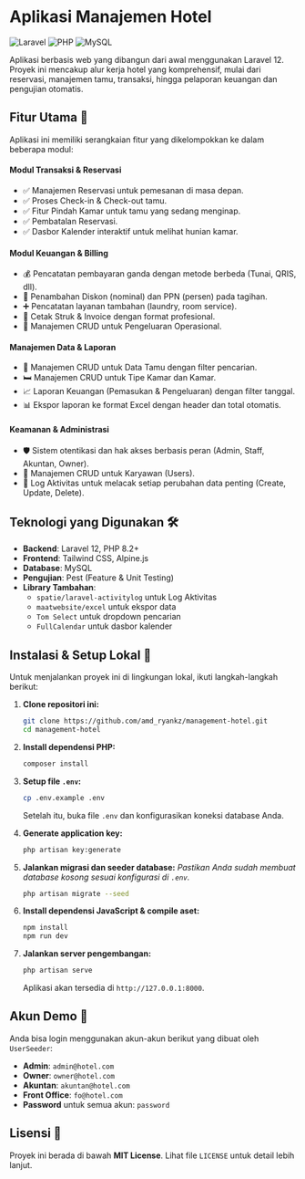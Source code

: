 # Aplikasi Manajemen Hotel

![Laravel](https://img.shields.io/badge/Laravel-12-FF2D20?style=for-the-badge&logo=laravel)
![PHP](https://img.shields.io/badge/PHP-8.2-777BB4?style=for-the-badge&logo=php)
![MySQL](https://img.shields.io/badge/MySQL-8.0-4479A1?style=for-the-badge&logo=mysql)

Aplikasi berbasis web yang dibangun dari awal menggunakan Laravel 12. Proyek ini mencakup alur kerja hotel yang komprehensif, mulai dari reservasi, manajemen tamu, transaksi, hingga pelaporan keuangan dan pengujian otomatis.

## Fitur Utama 🌟

Aplikasi ini memiliki serangkaian fitur yang dikelompokkan ke dalam beberapa modul:

#### Modul Transaksi & Reservasi

- ✅ Manajemen Reservasi untuk pemesanan di masa depan.
- ✅ Proses Check-in & Check-out tamu.
- ✅ Fitur Pindah Kamar untuk tamu yang sedang menginap.
- ✅ Pembatalan Reservasi.
- ✅ Dasbor Kalender interaktif untuk melihat hunian kamar.

#### Modul Keuangan & Billing

- 💰 Pencatatan pembayaran ganda dengan metode berbeda (Tunai, QRIS, dll).
- 🧾 Penambahan Diskon (nominal) dan PPN (persen) pada tagihan.
- ➕ Pencatatan layanan tambahan (laundry, room service).
- 📄 Cetak Struk & Invoice dengan format profesional.
- 💸 Manajemen CRUD untuk Pengeluaran Operasional.

#### Manajemen Data & Laporan

- 👥 Manajemen CRUD untuk Data Tamu dengan filter pencarian.
- 🛏️ Manajemen CRUD untuk Tipe Kamar dan Kamar.
- 📈 Laporan Keuangan (Pemasukan & Pengeluaran) dengan filter tanggal.
- 📊 Ekspor laporan ke format Excel dengan header dan total otomatis.

#### Keamanan & Administrasi

- 🛡️ Sistem otentikasi dan hak akses berbasis peran (Admin, Staff, Akuntan, Owner).
- 📝 Manajemen CRUD untuk Karyawan (Users).
- 📜 Log Aktivitas untuk melacak setiap perubahan data penting (Create, Update, Delete).

## Teknologi yang Digunakan 🛠️

- **Backend**: Laravel 12, PHP 8.2+
- **Frontend**: Tailwind CSS, Alpine.js
- **Database**: MySQL
- **Pengujian**: Pest (Feature & Unit Testing)
- **Library Tambahan**:
  - `spatie/laravel-activitylog` untuk Log Aktivitas
  - `maatwebsite/excel` untuk ekspor data
  - `Tom Select` untuk dropdown pencarian
  - `FullCalendar` untuk dasbor kalender

## Instalasi & Setup Lokal 🚀

Untuk menjalankan proyek ini di lingkungan lokal, ikuti langkah-langkah berikut:

1. **Clone repositori ini:**

   ```bash
   git clone https://github.com/amd_ryankz/management-hotel.git
   cd management-hotel
   ```
2. **Install dependensi PHP:**

   ```bash
   composer install
   ```
3. **Setup file `.env`:**

   ```bash
   cp .env.example .env
   ```

   Setelah itu, buka file `.env` dan konfigurasikan koneksi database Anda.
4. **Generate application key:**

   ```bash
   php artisan key:generate
   ```
5. **Jalankan migrasi dan seeder database:**
   *Pastikan Anda sudah membuat database kosong sesuai konfigurasi di `.env`.*

   ```bash
   php artisan migrate --seed
   ```
6. **Install dependensi JavaScript & compile aset:**

   ```bash
   npm install
   npm run dev
   ```
7. **Jalankan server pengembangan:**

   ```bash
   php artisan serve
   ```

   Aplikasi akan tersedia di `http://127.0.0.1:8000`.

## Akun Demo 🔑

Anda bisa login menggunakan akun-akun berikut yang dibuat oleh `UserSeeder`:

- **Admin**: `admin@hotel.com`
- **Owner**: `owner@hotel.com`
- **Akuntan**: `akuntan@hotel.com`
- **Front Office**: `fo@hotel.com`
- **Password** untuk semua akun: `password`

## Lisensi 📄

Proyek ini berada di bawah **MIT License**. Lihat file `LICENSE` untuk detail lebih lanjut.

